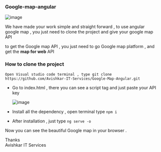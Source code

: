 ### Google-map-angular

![image](https://github.com/Avishkar-IT-Services/Google-Map-Angular/assets/137886016/60b40d31-7d0e-4b4c-b17f-60dff433a056)

We have made your work simple and straight forward , to use angular google map , you just need to clone the project and give your google map API 

to get the Google map API  , you just need to go Google map platform , and get the **map for web** API 

### How to clone the project 
``` Open Visual studio code terminal , type git clone https://github.com/Avishkar-IT-Services/Google-Map-Angular.git ```

- Go to index.html , there you can see a script tag and just paste your API key

  ![image](https://github.com/Avishkar-IT-Services/Google-Map-Angular/assets/137886016/c70755b5-7a8c-4353-8d72-e874f26125d8)

- Install all the dependency , open terminal type ``` npm i ```
- After installation , just type ``` ng serve -o ```

Now you can see the beautiful Google map in your browser .

 Thanks <br>
Avishkar IT Services







